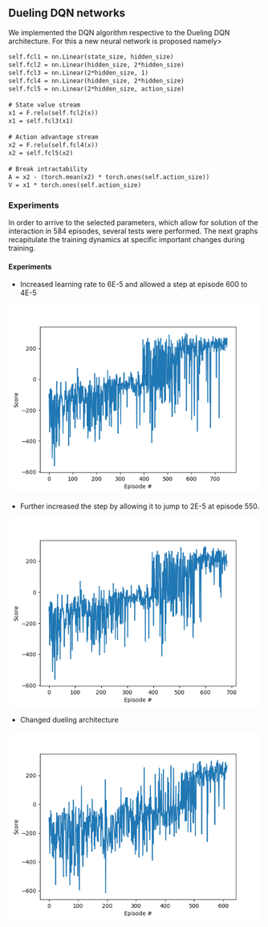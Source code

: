 ## Dueling DQN networks

We implemented the DQN algorithm respective to the Dueling DQN architecture. For this a new neural network is proposed namely>

```
self.fcl1 = nn.Linear(state_size, hidden_size)
self.fcl2 = nn.Linear(hidden_size, 2*hidden_size)
self.fcl3 = nn.Linear(2*hidden_size, 1)
self.fcl4 = nn.Linear(hidden_size, 2*hidden_size)
self.fcl5 = nn.Linear(2*hidden_size, action_size)

# State value stream
x1 = F.relu(self.fcl2(x))
x1 = self.fcl3(x1)

# Action advantage stream
x2 = F.relu(self.fcl4(x))
x2 = self.fcl5(x2)

# Break intractability
A = x2 - (torch.mean(x2) * torch.ones(self.action_size))
V = x1 * torch.ones(self.action_size)
```

### Experiments

In order to arrive to the selected parameters, which allow for solution of the interaction in 584 episodes, several tests were performed. The next graphs recapitulate the training dynamics at specific important changes during training.

#### Experiments
- Increased learning rate to 6E-5 and allowed a step at episode 600 to 4E-5

![alt text](diminish_lr_at_episode_600.png)

- Further increased the step by allowing it to jump to 2E-5 at episode 550.

![alt text](baseline.png)

- Changed dueling architecture

![alt text](changed_architecture.png)
